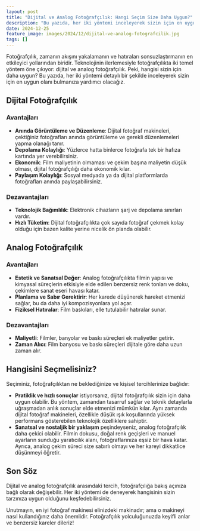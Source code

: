 ```yaml
---
layout: post
title: "Dijital ve Analog Fotoğrafçılık: Hangi Seçim Size Daha Uygun?"
description: "Bu yazıda, her iki yöntemi inceleyerek sizin için en uygun olanı bulmanıza yardımcı olacağız."
date: 2024-12-25
feature_image: images/2024/12/dijital-ve-analog-fotografcilik.jpg
tags: []
---
```


Fotoğrafçılık, zamanın akışını yakalamanın ve hatıraları sonsuzlaştırmanın en etkileyici yollarından biridir. Teknolojinin ilerlemesiyle fotoğrafçılıkta iki temel yöntem öne çıkıyor: dijital ve analog fotoğrafçılık. Peki, hangisi sizin için daha uygun? Bu yazıda, her iki yöntemi detaylı bir şekilde inceleyerek sizin için en uygun olanı bulmanıza yardımcı olacağız.

<!--more-->

## Dijital Fotoğrafçılık

### Avantajları

- **Anında Görüntüleme ve Düzenleme**: Dijital fotoğraf makineleri, çektiğiniz fotoğrafları anında görüntüleme ve gerekli düzenlemeleri yapma olanağı tanır.
- **Depolama Kolaylığı**: Yüzlerce hatta binlerce fotoğrafa tek bir hafıza kartında yer verebilirsiniz.
- **Ekonomik**: Film maliyetinin olmaması ve çekim başına maliyetin düşük olması, dijital fotoğrafçılığı daha ekonomik kılar.
- **Paylaşım Kolaylığı**: Sosyal medyada ya da dijital platformlarda fotoğrafları anında paylaşabilirsiniz.

### Dezavantajları

- **Teknolojik Bağımlılık**: Elektronik cihazların şarj ve depolama sınırları vardır.
- **Hızlı Tüketim**: Dijital fotoğrafçılıkta çok sayıda fotoğraf çekmek kolay olduğu için bazen kalite yerine nicelik ön planda olabilir.

## Analog Fotoğrafçılık

### Avantajları

- **Estetik ve Sanatsal Değer**: Analog fotoğrafçılıkta filmin yapısı ve kimyasal süreçlerin etkisiyle elde edilen benzersiz renk tonları ve doku, çekimlere sanat eseri havası katar.
- **Planlama ve Sabır Gerektirir**: Her karede düşünerek hareket etmenizi sağlar, bu da daha iyi kompozisyonlara yol açar.
- **Fiziksel Hatıralar**: Film baskıları, elle tutulabilir hatıralar sunar.

### Dezavantajları

- **Maliyetli**: Filmler, banyolar ve baskı süreçleri ek maliyetler getirir.
- **Zaman Alıcı**: Film banyosu ve baskı süreçleri dijitale göre daha uzun zaman alır.

## Hangisini Seçmelisiniz?

Seçiminiz, fotoğrafçılıktan ne beklediğinize ve kişisel tercihlerinize bağlıdır:

- **Pratiklik ve hızlı sonuçlar** istiyorsanız, dijital fotoğrafçılık sizin için daha uygun olabilir. Bu yöntem, zamandan tasarruf sağlar ve teknik detaylarla uğraşmadan anlık sonuçlar elde etmenizi mümkün kılar. Aynı zamanda dijital fotoğraf makineleri, özellikle düşük ışık koşullarında yüksek performans gösterebilen teknolojik özelliklere sahiptir.
- **Sanatsal ve nostaljik bir yaklaşım** peşindeyseniz, analog fotoğrafçılık daha çekici olabilir. Filmin dokusu, doğal renk geçişleri ve manuel ayarların sunduğu yaratıcılık alanı, fotoğraflarınıza eşsiz bir hava katar. Ayrıca, analog çekim süreci size sabırlı olmayı ve her kareyi dikkatlice düşünmeyi öğretir.

## Son Söz

Dijital ve analog fotoğrafçılık arasındaki tercih, fotoğrafçılığa bakış açınıza bağlı olarak değişebilir. Her iki yöntemi de deneyerek hangisinin sizin tarzınıza uygun olduğunu keşfedebilirsiniz.

Unutmayın, en iyi fotoğraf makinesi elinizdeki makinadır; ama o makineyi nasıl kullandığınız daha önemlidir. Fotoğrafçılık yolculuğunuzda keyifli anlar ve benzersiz kareler dileriz!